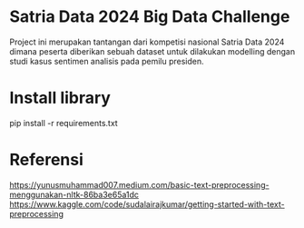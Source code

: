 # Satria Data 2024 Big Data Challenge 
Project ini merupakan tantangan dari kompetisi nasional Satria Data 2024 dimana peserta diberikan sebuah dataset untuk dilakukan modelling dengan studi kasus sentimen analisis pada pemilu presiden.

# Install library
pip install -r requirements.txt

# Referensi
https://yunusmuhammad007.medium.com/basic-text-preprocessing-menggunakan-nltk-86ba3e65a1dc
https://www.kaggle.com/code/sudalairajkumar/getting-started-with-text-preprocessing
 

